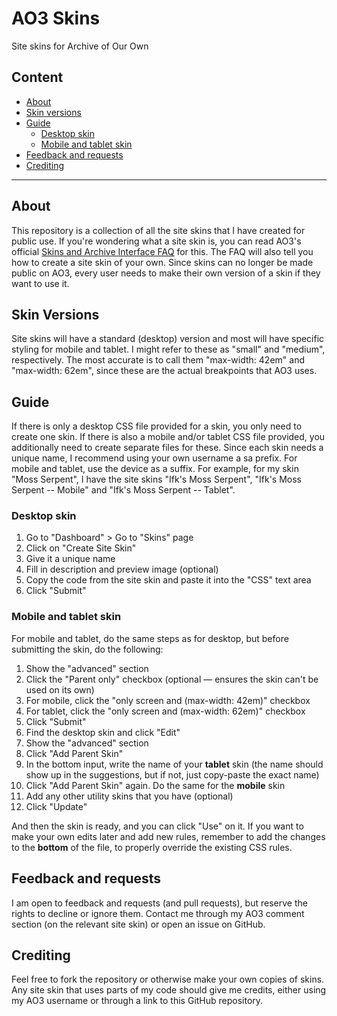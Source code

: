 # AO3 Skins
Site skins for Archive of Our Own

## Content
- [About](#about)
- [Skin versions](#skin-versions)
- [Guide](#guide)
  - [Desktop skin](#desktop-skin)
  - [Mobile and tablet skin](#mobile-and-tablet-skin)
- [Feedback and requests](#feedback-and-requests)
- [Crediting](#crediting)

---

## About
This repository is a collection of all the site skins that I have created for public use. If you're wondering what a site skin is, you can read AO3's official [Skins and Archive Interface FAQ](https://archiveofourown.org/faq/skins-and-archive-interface#whatisaskin) for this. The FAQ will also tell you how to create a site skin of your own. Since skins can no longer be made public on AO3, every user needs to make their own version of a skin if they want to use it. 

## Skin Versions
Site skins will have a standard (desktop) version and most will have specific styling for mobile and tablet. I might refer to these as "small" and "medium", respectively. The most accurate is to call them "max-width: 42em" and "max-width: 62em", since these are the actual breakpoints that AO3 uses. 

## Guide
If there is only a desktop CSS file provided for a skin, you only need to create one skin. If there is also a mobile and/or tablet CSS file provided, you additionally need to create separate files for these. Since each skin needs a unique name, I recommend using your own username a sa prefix. For mobile and tablet, use the device as a suffix. For example, for my skin "Moss Serpent", I have the site skins "Ifk's Moss Serpent", "Ifk's Moss Serpent -- Mobile" and "Ifk's Moss Serpent -- Tablet". 

### Desktop skin
1. Go to "Dashboard" > Go to "Skins" page
2. Click on "Create Site Skin"
3. Give it a unique name
4. Fill in description and preview image (optional)
5. Copy the code from the site skin and paste it into the "CSS" text area
6. Click "Submit"

### Mobile and tablet skin
For mobile and tablet, do the same steps as for desktop, but before submitting the skin, do the following:
1. Show the "advanced" section
2. Click the "Parent only" checkbox (optional — ensures the skin can't be used on its own)
3. For mobile, click the "only screen and (max-width: 42em)" checkbox
4. For tablet, click the "only screen and (max-width: 62em)" checkbox
5. Click "Submit"
6. Find the desktop skin and click "Edit"
7. Show the "advanced" section
8. Click "Add Parent Skin"
9. In the bottom input, write the name of your **tablet** skin (the name should show up in the suggestions, but if not, just copy-paste the exact name)
10. Click "Add Parent Skin" again. Do the same for the **mobile** skin
11. Add any other utility skins that you have (optional)
12. Click "Update"

And then the skin is ready, and you can click "Use" on it. If you want to make your own edits later and add new rules, remember to add the changes to the **bottom** of the file, to properly override the existing CSS rules. 


## Feedback and requests
I am open to feedback and requests (and pull requests), but reserve the rights to decline or ignore them. Contact me through my AO3 comment section (on the relevant site skin) or open an issue on GitHub. 

## Crediting
Feel free to fork the repository or otherwise make your own copies of skins. Any site skin that uses parts of my code should give me credits, either using my AO3 username or through a link to this GitHub repository. 
